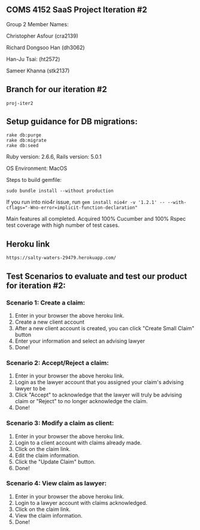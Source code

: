 ## COMS 4152 SaaS Project Iteration #2

Group 2 Member Names:

Christopher Asfour (cra2139)

Richard Dongsoo Han (dh3062)

Han-Ju Tsai: (ht2572)

Sameer Khanna (stk2137)

## Branch for our iteration #2

```
proj-iter2
```

## Setup guidance for DB migrations:

```
rake db:purge
rake db:migrate
rake db:seed
```

Ruby version: 2.6.6, Rails version: 5.0.1

OS Environment: MacOS

Steps to build gemfile:

```
sudo bundle install --without production
```

If you run into nio4r issue, run ```gem install nio4r -v '1.2.1' -- --with-cflags="-Wno-error=implicit-function-declaration"```

Main features all completed. Acquired 100% Cucumber and 100% Rspec test coverage with high number of test cases.

## Heroku link 
```
https://salty-waters-29479.herokuapp.com/
```

## Test Scenarios to evaluate and test our product for iteration #2:

### Scenario 1: Create a claim:
1. Enter in your browser the above heroku link.
2. Create a new client account
3. After a new client account is created, you can click "Create Small Claim" button
4. Enter your information and select an advising lawyer
5. Done!

### Scenario 2: Accept/Reject a claim:
1. Enter in your browser the above heroku link.
2. Login as the lawyer account that you assigned your claim's advising lawyer to be
3. Click "Accept" to acknowledge that the lawyer will truly be advising claim or "Reject"
   to no longer acknowledge the claim. 
4. Done!

### Scenario 3: Modify a claim as client:
1. Enter in your browser the above heroku link.
2. Login to a client account with claims already made.
3. Click on the claim link.
4. Edit the claim information.
5. Click the "Update Claim" button.
6. Done!

### Scenario 4: View claim as lawyer:
1. Enter in your browser the above heroku link.
2. Login to a lawyer account with claims acknowledged.
3. Click on the claim link.
4. View the claim information.
5. Done!
